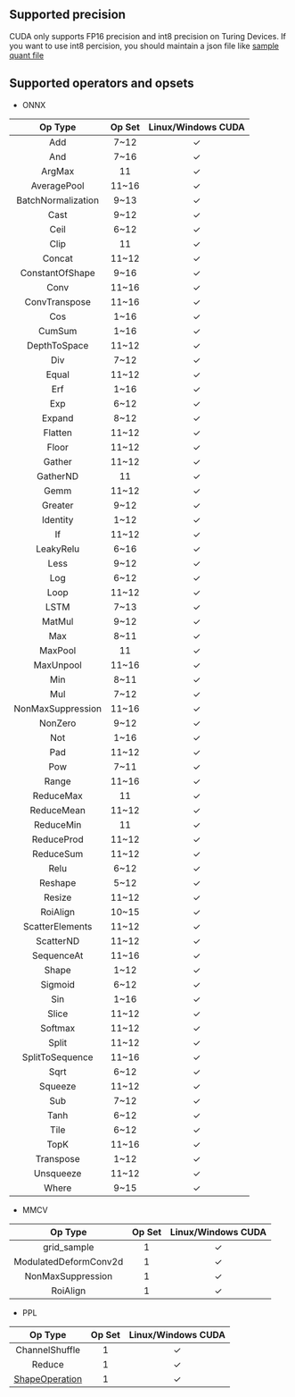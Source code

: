 ## Supported precision

CUDA only supports FP16 precision and int8 precision on Turing Devices. 
If you want to use int8 percision, you should maintain a json file like [sample quant file](../../../tests/testdata/quant_test.json)

## Supported operators and opsets

* ONNX

| Op Type            | Op Set | Linux/Windows CUDA |
|:------------------:|:------:|:------------------:|
| Add                | 7~12   | &check;            |
| And                | 7~16   | &check;            |
| ArgMax             | 11     | &check;            |
| AveragePool        | 11~16  | &check;            |
| BatchNormalization | 9~13   | &check;            |
| Cast               | 9~12   | &check;            |
| Ceil               | 6~12   | &check;            |
| Clip               | 11     | &check;            |
| Concat             | 11~12  | &check;            |
| ConstantOfShape    | 9~16   | &check;            |
| Conv               | 11~16  | &check;            |
| ConvTranspose      | 11~16  | &check;            |
| Cos                | 1~16   | &check;            |
| CumSum             | 1~16   | &check;            |
| DepthToSpace       | 11~12  | &check;            |
| Div                | 7~12   | &check;            |
| Equal              | 11~12  | &check;            |
| Erf                | 1~16   | &check;            |
| Exp                | 6~12   | &check;            |
| Expand             | 8~12   | &check;            |
| Flatten            | 11~12  | &check;            |
| Floor              | 11~12  | &check;            |
| Gather             | 11~12  | &check;            |
| GatherND           | 11     | &check;            |
| Gemm               | 11~12  | &check;            |
| Greater            | 9~12   | &check;            |
| Identity           | 1~12   | &check;            |
| If                 | 11~12  | &check;            |
| LeakyRelu          | 6~16   | &check;            |
| Less               | 9~12   | &check;            |
| Log                | 6~12   | &check;            |
| Loop               | 11~12  | &check;            |
| LSTM               | 7~13   | &check;            |
| MatMul             | 9~12   | &check;            |
| Max                | 8~11   | &check;            |
| MaxPool            | 11     | &check;            |
| MaxUnpool          | 11~16  | &check;            |
| Min                | 8~11   | &check;            |
| Mul                | 7~12   | &check;            |
| NonMaxSuppression  | 11~16  | &check;            |
| NonZero            | 9~12   | &check;            |
| Not                | 1~16   | &check;            |
| Pad                | 11~12  | &check;            |
| Pow                | 7~11   | &check;            |
| Range              | 11~16  | &check;            |
| ReduceMax          | 11     | &check;            |
| ReduceMean         | 11~12  | &check;            |
| ReduceMin          | 11     | &check;            |
| ReduceProd         | 11~12  | &check;            |
| ReduceSum          | 11~12  | &check;            |
| Relu               | 6~12   | &check;            |
| Reshape            | 5~12   | &check;            |
| Resize             | 11~12  | &check;            |
| RoiAlign           | 10~15  | &check;            |
| ScatterElements    | 11~12  | &check;            |
| ScatterND          | 11~12  | &check;            |
| SequenceAt         | 11~16  | &check;            |
| Shape              | 1~12   | &check;            |
| Sigmoid            | 6~12   | &check;            |
| Sin                | 1~16   | &check;            |
| Slice              | 11~12  | &check;            |
| Softmax            | 11~12  | &check;            |
| Split              | 11~12  | &check;            |
| SplitToSequence    | 11~16  | &check;            |
| Sqrt               | 6~12   | &check;            |
| Squeeze            | 11~12  | &check;            |
| Sub                | 7~12   | &check;            |
| Tanh               | 6~12   | &check;            |
| Tile               | 6~12   | &check;            |
| TopK               | 11~16  | &check;            |
| Transpose          | 1~12   | &check;            |
| Unsqueeze          | 11~12  | &check;            |
| Where              | 9~15   | &check;            |

* MMCV

| Op Type                 | Op Set | Linux/Windows CUDA |
|:-----------------------:|:------:|:------------------:|
| grid_sample             | 1      | &check;            |
| ModulatedDeformConv2d   | 1      | &check;            |
| NonMaxSuppression       | 1      | &check;            |
| RoiAlign                | 1      | &check;            |

* PPL

| Op Type                              | Op Set | Linux/Windows CUDA |
|:------------------------------------:|:------:|:------------------:|
| ChannelShuffle                       | 1      | &check;            |
| Reduce                               | 1      | &check;            |
| [ShapeOperation](shape_operation.md) | 1      | &check;            |
